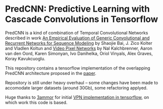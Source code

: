 # PredCNN: Predictive Learning with Cascade Convolutions in Tensorflow 

PredCNN is a kind of combination of Temporal Convolutional Networks described in work [An Empirical Evaluation of Generic Convolutional and Recurrent Networks for Sequence Modeling](https://arxiv.org/abs/1803.01271) by Shaojie Bai, J. Zico Kolter and Vladlen Koltun and [Video Pixel Networks](https://arxiv.org/abs/1610.00527) by
Nal Kalchbrenner, Aaron van den Oord, Karen Simonyan, Ivo Danihelka, Oriol Vinyals, Alex Graves, Koray Kavukcuoglu.

This repository contains a tensorflow implementation of the overlapping PredCNN architecture proposed in the [paper](https://www.ijcai.org/proceedings/2018/0408.pdf7).

Repository is still under heavy overhaul – some changes have been made to accomodate larger datasets (around 30Gb), some refactoring applyed.

Huge thanks to [3ammor](https://github.com/3ammor) for initial [VPN implementation in tensorflow](https://github.com/3ammor/Video-Pixel-Networks), on which work this code is based.